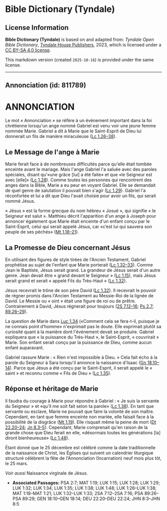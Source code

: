 # Bible Dictionary (Tyndale)

## License Information

**Bible Dictionary (Tyndale)** is based on and adapted from: _Tyndale Open Bible Dictionary_, [Tyndale House Publishers](https://tyndaleopenresources.com/), 2023, which is licensed under a [CC BY-SA 4.0 license](https://creativecommons.org/licenses/by-sa/4.0/legalcode.en).

This markdown version (created `2025-10-16`) is provided under the same license.



--------------------------------

## Annonciation (id: 811789)

ANNONCIATION
============

Le mot « Annonciation » se réfère à un événement important dans la foi chrétienne lorsqu'un ange nommé Gabriel est venu voir une jeune femme nommée Marie. Gabriel a dit à Marie que le Saint\-Esprit de Dieu lui donnerait un fils de manière miraculeuse ([Lc 1\.26–38](https://ref.ly/Luke1:26-Luke1:38)).

Le Message de l'ange à Marie
----------------------------

Marie ferait face à de nombreuses difficultés parce qu'elle était tombée enceinte avant le mariage. Mais l'ange Gabriel l'a saluée avec des paroles spéciales, disant qu'«une grâce \[lui] a été faite» et que «le Seigneur est avec \[elle]» ([Lc 1\.28](https://ref.ly/Luke1:28)). Comme toutes les personnes qui rencontrent des anges dans la Bible, Marie a eu peur en voyant Gabriel. Elle se demandait de quel genre de salutation il pouvait bien s'agir ([Lc 1\.29](https://ref.ly/Luke1:29)). Gabriel l'a réconfortée et lui a dit que Dieu l'avait choisie pour avoir un fils, qui serait nommé Jésus.

« Jésus » est la forme grecque du nom hébreu « Josué », qui signifie « le Seigneur est salut ». Matthieu décrit l'apparition d'un ange à Joseph pour annoncer également que Marie était enceinte d'un enfant conçu par le Saint\-Esprit, celui qui serait appelé Jésus, car «c’est lui qui sauvera son peuple de ses péchés» ([Mt 1\.18–21](https://ref.ly/Matt1:18-Matt1:21)).

La Promesse de Dieu concernant Jésus
------------------------------------

En utilisant des figures de style tirées de l'Ancien Testament, Gabriel prophétise au sujet de l'enfant que Marie porterait ([Lc 1\.32–33](https://ref.ly/Luke1:32-Luke1:33)). Comme Jean le Baptiste, Jésus serait grand. La grandeur de Jésus serait d'un autre genre. Jean devait être « grand devant le Seigneur » ([Lc 1\.15](https://ref.ly/Luke1:15)), mais Jésus serait grand et serait « appelé Fils du Très\-Haut » ([Lc 1\.32](https://ref.ly/Luke1:32)).

Jésus recevrait le trône de son père David ([Lc 1\.32](https://ref.ly/Luke1:32)). Il recevrait le pouvoir de régner promis dans l'Ancien Testament au Messie\-Roi de la lignée de David. Le Messie ou « oint » était une figure de roi ou de prêtre. Contrairement à David, Jésus régnerait pour toujours ([2S 7\.12–16](https://ref.ly/2Sam7:12-2Sam7:16); [Ps 2\.7](https://ref.ly/Ps2:7); [89\.26–29](https://ref.ly/Ps89:26-Ps89:29)).

La question de Marie dans [Luc 1\.34](https://ref.ly/Luke1:34) («Comment cela se fera\-t\-il, puisque je ne connais point d’homme» n'exprimait pas le doute. Elle exprimait plutôt sa curiosité quant à la manière dont l'événement devait se produire. Gabriel expliquera que « la puissance du Très\-Haut », le Saint\-Esprit, « couvrirait » Marie. Son enfant serait conçu par la puissance de Dieu, comme aucun enfant auparavant.

Gabriel rassure Marie : « Rien n'est impossible à Dieu. » Cela fait écho à la parole du Seigneur à Sara lorsqu'il annonce la naissance d'Isaac ([Gn 18\.10–14](https://ref.ly/Gen18:10-Gen18:14)). Parce que Jésus a été conçu par le Saint\-Esprit, il serait appelé le « saint » et reconnu comme « Fils de Dieu » ([Lc 1\.35](https://ref.ly/Luke1:35)).

Réponse et héritage de Marie
----------------------------

Il faudra du courage à Marie pour répondre à Gabriel : « Je suis la servante du Seigneur » et «qu’il me soit fait selon ta parole» ([Lc 1\.38](https://ref.ly/Luke1:38)). En tant que servante ou esclave, Marie ne pouvait que faire la volonté de son maître. Cependant, en tant que femme enceinte non mariée, elle faisait face à la possibilité de la disgrâce ([Mt 1\.19](https://ref.ly/Matt1:19)). Elle risquait même la peine de mort ([Dt 22\.20–24](https://ref.ly/Deut22:20-Deut22:24); [Jn 8\.3–5](https://ref.ly/John8:3-John8:5)). Cependant, Marie comprenait qu'en raison de la grande chose que Dieu ferait en elle, «désormais toutes les générations \[la] diront bienheureuse» ([Lc 1\.48](https://ref.ly/Luke1:48)).

Étant donné que le 25 décembre est célébré comme la date traditionnelle de la naissance de Christ, les Églises qui suivent un calendrier liturgique structuré célèbrent la fête de l'Annonciation (Incarnation) neuf mois plus tôt, le 25 mars.

*Voir aussi* Naissance virginale de Jésus.

* **Associated Passages:** PSA 2:7; MAT 1:19; LUK 1:15; LUK 1:28; LUK 1:29; LUK 1:32; LUK 1:34; LUK 1:35; LUK 1:38; LUK 1:48; LUK 1:26–LUK 1:38; MAT 1:18–MAT 1:21; LUK 1:32–LUK 1:33; 2SA 7:12–2SA 7:16; PSA 89:26–PSA 89:29; GEN 18:10–GEN 18:14; DEU 22:20–DEU 22:24; JHN 8:3–JHN 8:5

